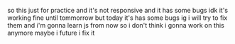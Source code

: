 so this just for practice and it's not responsive and it has some bugs idk it's working fine until tommorrow but today it's has some bugs ig i will try to fix them and i'm gonna learn js from now so i don't think i gonna work on this anymore maybe i future i fix it
